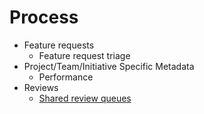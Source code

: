 # Process

* Feature requests
  * Feature request triage
* Project/Team/Initiative Specific Metadata
  * Performance
* Reviews
  * [Shared review queues](process/shared-bug-queues.md)
